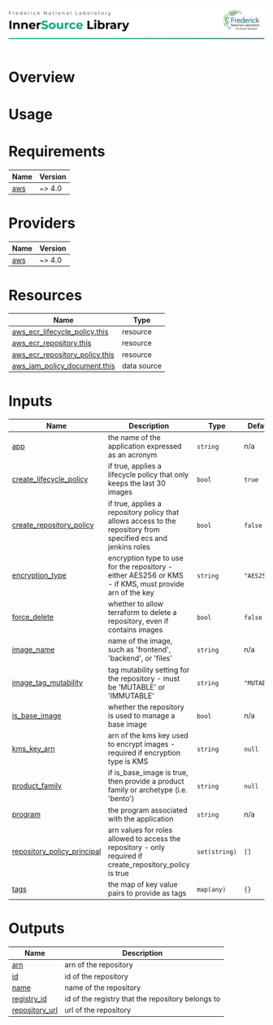 ![Frederick National Laboratory](./assets/fnl.svg)

# Overview 

# Usage 

<!-- BEGIN_TF_DOCS -->
# Requirements

| Name | Version |
|------|---------|
| <a name="requirement_aws"></a> [aws](#requirement\_aws) | ~> 4.0 |

# Providers

| Name | Version |
|------|---------|
| <a name="provider_aws"></a> [aws](#provider\_aws) | ~> 4.0 |

# Resources

| Name | Type |
|------|------|
| [aws_ecr_lifecycle_policy.this](https://registry.terraform.io/providers/hashicorp/aws/latest/docs/resources/ecr_lifecycle_policy) | resource |
| [aws_ecr_repository.this](https://registry.terraform.io/providers/hashicorp/aws/latest/docs/resources/ecr_repository) | resource |
| [aws_ecr_repository_policy.this](https://registry.terraform.io/providers/hashicorp/aws/latest/docs/resources/ecr_repository_policy) | resource |
| [aws_iam_policy_document.this](https://registry.terraform.io/providers/hashicorp/aws/latest/docs/data-sources/iam_policy_document) | data source |

# Inputs

| Name | Description | Type | Default | Required |
|------|-------------|------|---------|:--------:|
| <a name="input_app"></a> [app](#input\_app) | the name of the application expressed as an acronym | `string` | n/a | yes |
| <a name="input_create_lifecycle_policy"></a> [create\_lifecycle\_policy](#input\_create\_lifecycle\_policy) | if true, applies a lifecycle policy that only keeps the last 30 images | `bool` | `true` | no |
| <a name="input_create_repository_policy"></a> [create\_repository\_policy](#input\_create\_repository\_policy) | if true, applies a repository policy that allows access to the repository from specified ecs and jenkins roles | `bool` | `false` | no |
| <a name="input_encryption_type"></a> [encryption\_type](#input\_encryption\_type) | encryption type to use for the repository - either AES256 or KMS - if KMS, must provide arn of the key | `string` | `"AES256"` | no |
| <a name="input_force_delete"></a> [force\_delete](#input\_force\_delete) | whether to allow terraform to delete a repository, even if contains images | `bool` | `false` | no |
| <a name="input_image_name"></a> [image\_name](#input\_image\_name) | name of the image, such as 'frontend', 'backend', or 'files' | `string` | n/a | yes |
| <a name="input_image_tag_mutability"></a> [image\_tag\_mutability](#input\_image\_tag\_mutability) | tag mutability setting for the repository - must be 'MUTABLE' or 'IMMUTABLE' | `string` | `"MUTABLE"` | no |
| <a name="input_is_base_image"></a> [is\_base\_image](#input\_is\_base\_image) | whether the repository is used to manage a base image | `bool` | n/a | yes |
| <a name="input_kms_key_arn"></a> [kms\_key\_arn](#input\_kms\_key\_arn) | arn of the kms key used to encrypt images - required if encryption type is KMS | `string` | `null` | no |
| <a name="input_product_family"></a> [product\_family](#input\_product\_family) | if is\_base\_image is true, then provide a product family or archetype (i.e. 'bento') | `string` | `null` | no |
| <a name="input_program"></a> [program](#input\_program) | the program associated with the application | `string` | n/a | yes |
| <a name="input_repository_policy_principal"></a> [repository\_policy\_principal](#input\_repository\_policy\_principal) | arn values for roles allowed to access the repository - only required if create\_repository\_policy is true | `set(string)` | `[]` | no |
| <a name="input_tags"></a> [tags](#input\_tags) | the map of key value pairs to provide as tags | `map(any)` | `{}` | no |

# Outputs

| Name | Description |
|------|-------------|
| <a name="output_arn"></a> [arn](#output\_arn) | arn of the repository |
| <a name="output_id"></a> [id](#output\_id) | id of the repository |
| <a name="output_name"></a> [name](#output\_name) | name of the repository |
| <a name="output_registry_id"></a> [registry\_id](#output\_registry\_id) | id of the registry that the repository belongs to |
| <a name="output_repository_url"></a> [repository\_url](#output\_repository\_url) | url of the repository |
<!-- END_TF_DOCS -->
